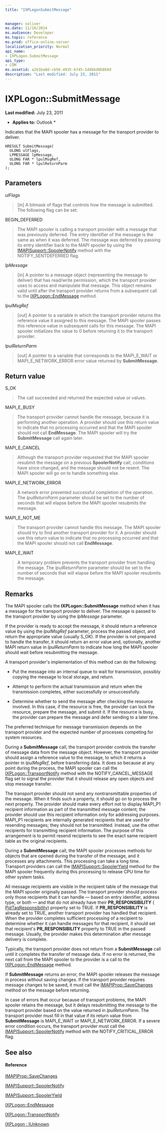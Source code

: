 ```yaml
---
title: "IXPLogonSubmitMessage"
 
 
manager: soliver
ms.date: 11/16/2014
ms.audience: Developer
ms.topic: reference
ms.prod: office-online-server
localization_priority: Normal
api_name:
- IXPLogon.SubmitMessage
api_type:
- COM
ms.assetid: a261ba0d-cb56-4935-b745-1d4bbd0b8b9d
description: "Last modified: July 23, 2011"
---
```


# IXPLogon::SubmitMessage

 **Last modified:** July 23, 2011 
  
 * **Applies to:** Outlook * 
  
Indicates that the MAPI spooler has a message for the transport provider to deliver.
  
```
HRESULT SubmitMessage(
  ULONG ulFlags,
  LPMESSAGE lpMessage,
  ULONG FAR * lpulMsgRef,
  ULONG FAR * lpulReturnParm
);
```

## Parameters

 _ulFlags_
  
> [in] A bitmask of flags that controls how the message is submitted. The following flag can be set:
    
BEGIN_DEFERRED 
  
> The MAPI spooler is calling a transport provider with a message that was previously deferred. The entry identifier of the message is the same as when it was deferred. The message was deferred by passing its entry identifier back to the MAPI spooler by using the [IMAPISupport::SpoolerNotify](imapisupport-spoolernotify.md) method with the NOTIFY_SENTDEFERRED flag. 
    
 _lpMessage_
  
> [in] A pointer to a message object (representing the message to deliver) that has read/write permission, which the transport provider uses to access and manipulate that message. This object remains valid until after the transport provider returns from a subsequent call to the [IXPLogon::EndMessage](ixplogon-endmessage.md) method. 
    
 _lpulMsgRef_
  
> [out] A pointer to a variable in which the transport provider returns the reference value it assigned to this message. The MAPI spooler passes this reference value in subsequent calls for this message. The MAPI spooler initializes the value to 0 before returning it to the transport provider.
    
 _lpulReturnParm_
  
> [out] A pointer to a variable that corresponds to the MAPI_E_WAIT or MAPI_E_NETWORK_ERROR error value returned by **SubmitMessage**.
    
## Return value

S_OK 
  
> The call succeeded and returned the expected value or values.
    
MAPI_E_BUSY 
  
> The transport provider cannot handle the message, because it is performing another operation. A provider should use this return value to indicate that no processing occurred and that the MAPI spooler should not call **EndMessage**. The MAPI spooler will try the **SubmitMessage** call again later. 
    
MAPI_E_CANCEL 
  
> Although the transport provider requested that the MAPI spooler resubmit the message on a previous **SpoolerNotify** call, conditions have since changed, and the message should not be resent. The MAPI spooler will go on to handle something else. 
    
MAPI_E_NETWORK_ERROR 
  
> A network error prevented successful completion of the operation. The  _lpulReturnParm_ parameter should be set to the number of seconds that will elapse before the MAPI spooler resubmits the message. 
    
MAPI_E_NOT_ME 
  
> The transport provider cannot handle this message. The MAPI spooler should try to find another transport provider for it. A provider should use this return value to indicate that no processing occurred and that the MAPI spooler should not call **EndMessage**.
    
MAPI_E_WAIT 
  
> A temporary problem prevents the transport provider from handling the message. The  _lpulReturnParm_ parameter should be set to the number of seconds that will elapse before the MAPI spooler resubmits the message. 
    
## Remarks

The MAPI spooler calls the **IXPLogon::SubmitMessage** method when it has a message for the transport provider to deliver. The message is passed to the transport provider by using the  _lpMessage_ parameter. 
  
If the provider is ready to accept the message, it should return a reference value by using the  _lpulMsgRef_ parameter, process the passed object, and return the appropriate value (usually S_OK). If the provider is not prepared to handle the transfer, it should return an error value and, optionally, another MAPI return value in  _lpulReturnParm_ to indicate how long the MAPI spooler should wait before resubmitting the message. 
  
A transport provider's implementation of this method can do the following:
  
- Put the message into an internal queue to wait for transmission, possibly copying the message to local storage, and return.
    
- Attempt to perform the actual transmission and return when the transmission completes, either successfully or unsuccessfully.
    
- Determine whether to send the message after checking the resource involved. In this case, if the resource is free, the provider can lock the resource, prepare the message, and submit it. If the resource is busy, the provider can prepare the message and defer sending to a later time.
    
The preferred technique for message transmission depends on the transport provider and the expected number of processes competing for system resources. 
  
During a **SubmitMessage** call, the transport provider controls the transfer of message data from the message object. However, the transport provider should assign a reference value to the message, to which it returns a pointer in  _lpulMsgRef_, before transferring data. It does so because at any point during the process, the MAPI spooler can call the [IXPLogon::TransportNotify](ixplogon-transportnotify.md) method with the NOTIFY_CANCEL_MESSAGE flag set to signal the provider that it should release any open objects and stop message transfer. 
  
The transport provider should not send any nontransmittable properties of the message. When it finds such a property, it should go on to process the next property. The provider should make every effort not to display MAPI_P1 recipient information as part of the transmitted message content; the provider should use this recipient information only for addressing purposes. MAPI_P1 recipients are internally generated recipients that are used for resending messages; they should not be transmitted. Instead, use the other recipients for transmitting recipient information. The purpose of this arrangement is to permit resend recipients to see the exact same recipient table as the original recipients.
  
During a **SubmitMessage** call, the MAPI spooler processes methods for objects that are opened during the transfer of the message, and it processes any attachments. This processing can take a long time. Transport providers can call the [IMAPISupport::SpoolerYield](imapisupport-spooleryield.md) method for the MAPI spooler frequently during this processing to release CPU time for other system tasks. 
  
All message recipients are visible in the recipient table of the message that the MAPI spooler originally passed. The transport provider should process only those recipients that it can handle — based on entry identifier, address type, or both — and that do not already have their **PR_RESPONSIBILITY** ( [PidTagResponsibility](pidtagresponsibility-canonical-property.md)) property set to TRUE. If **PR_RESPONSIBILITY** is already set to TRUE, another transport provider has handled that recipient. When the provider completes sufficient processing of a recipient to determine whether it can handle messages for that recipient, it should set that recipient's **PR_RESPONSIBILITY** property to TRUE in the passed message. Usually, the provider makes this determination after message delivery is complete. 
  
Typically, the transport provider does not return from a **SubmitMessage** call until it completes the transfer of message data. If no error is returned, the next call from the MAPI spooler to the provider is a call to the [IXPLogon::EndMessage](ixplogon-endmessage.md) method. 
  
If **SubmitMessage** returns an error, the MAPI spooler releases the message in process without saving changes. If the transport provider requires message changes to be saved, it must call the [IMAPIProp::SaveChanges](imapiprop-savechanges.md) method on the message before returning. 
  
In case of errors that occur because of transport problems, the MAPI spooler retains the message, but it delays resubmitting the message to the transport provider based on the value returned in  _lpulReturnParm_. The transport provider must fill in that value if its return value from **SubmitMessage** is MAPI_E_WAIT or MAPI_E_NETWORK_ERROR. If a severe error condition occurs, the transport provider must call the [IMAPISupport::SpoolerNotify](imapisupport-spoolernotify.md) method with the NOTIFY_CRITICAL_ERROR flag. 
  
## See also

#### Reference

[IMAPIProp::SaveChanges](imapiprop-savechanges.md)
  
[IMAPISupport::SpoolerNotify](imapisupport-spoolernotify.md)
  
[IMAPISupport::SpoolerYield](imapisupport-spooleryield.md)
  
[IXPLogon::EndMessage](ixplogon-endmessage.md)
  
[IXPLogon::TransportNotify](ixplogon-transportnotify.md)
  
[IXPLogon : IUnknown](ixplogoniunknown.md)

